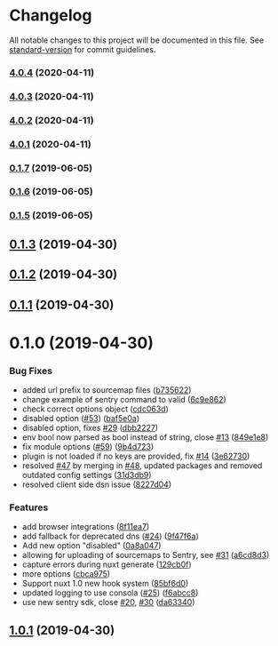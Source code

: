 # Changelog

All notable changes to this project will be documented in this file. See [standard-version](https://github.com/conventional-changelog/standard-version) for commit guidelines.

### [4.0.4](https://github.com/bitsler/nuxt-sentry-spa/compare/v4.0.3...v4.0.4) (2020-04-11)

### [4.0.3](https://github.com/bitsler/nuxt-sentry-spa/compare/v4.0.2...v4.0.3) (2020-04-11)

### [4.0.2](https://github.com/bitsler/nuxt-sentry-spa/compare/v4.0.1...v4.0.2) (2020-04-11)

### [4.0.1](https://github.com/bitsler/nuxt-sentry-spa/compare/v0.1.3...v4.0.1) (2020-04-11)

### [0.1.7](https://github.com/bitsler/nuxt-sentry-spa/compare/v0.1.6...v0.1.7) (2019-06-05)



### [0.1.6](https://github.com/bitsler/nuxt-sentry-spa/compare/v0.1.5...v0.1.6) (2019-06-05)



### [0.1.5](https://github.com/bitsler/nuxt-sentry-spa/compare/v0.1.3...v0.1.5) (2019-06-05)



## [0.1.3](https://github.com/bitsler/nuxt-sentry-spa/compare/v0.1.2...v0.1.3) (2019-04-30)



## [0.1.2](https://github.com/bitsler/nuxt-sentry-spa/compare/v0.1.1...v0.1.2) (2019-04-30)



## [0.1.1](https://github.com/bitsler/nuxt-sentry-spa/compare/v0.1.0...v0.1.1) (2019-04-30)



# 0.1.0 (2019-04-30)


### Bug Fixes

* added url prefix to sourcemap files ([b735622](https://github.com/bitsler/nuxt-sentry-spa/commit/b735622))
* change example of sentry command to valid ([6c9e862](https://github.com/bitsler/nuxt-sentry-spa/commit/6c9e862))
* check correct options object ([cdc063d](https://github.com/bitsler/nuxt-sentry-spa/commit/cdc063d))
* disabled option ([#53](https://github.com/bitsler/nuxt-sentry-spa/issues/53)) ([baf5e0a](https://github.com/bitsler/nuxt-sentry-spa/commit/baf5e0a))
* disabled option, fixes [#29](https://github.com/bitsler/nuxt-sentry-spa/issues/29) ([dbb2227](https://github.com/bitsler/nuxt-sentry-spa/commit/dbb2227))
* env bool now parsed as bool instead of string, close [#13](https://github.com/bitsler/nuxt-sentry-spa/issues/13) ([849e1e8](https://github.com/bitsler/nuxt-sentry-spa/commit/849e1e8))
* fix module options ([#59](https://github.com/bitsler/nuxt-sentry-spa/issues/59)) ([9b4d723](https://github.com/bitsler/nuxt-sentry-spa/commit/9b4d723))
* plugin is not loaded if no keys are provided, fix [#14](https://github.com/bitsler/nuxt-sentry-spa/issues/14) ([3e62730](https://github.com/bitsler/nuxt-sentry-spa/commit/3e62730))
* resolved [#47](https://github.com/bitsler/nuxt-sentry-spa/issues/47) by merging in [#48](https://github.com/bitsler/nuxt-sentry-spa/issues/48), updated packages and removed outdated config settings ([31d3db9](https://github.com/bitsler/nuxt-sentry-spa/commit/31d3db9))
* resolved client side dsn issue ([8227d04](https://github.com/bitsler/nuxt-sentry-spa/commit/8227d04))


### Features

* add browser integrations ([8f11ea7](https://github.com/bitsler/nuxt-sentry-spa/commit/8f11ea7))
* add fallback for deprecated dns ([#24](https://github.com/bitsler/nuxt-sentry-spa/issues/24)) ([9f47f6a](https://github.com/bitsler/nuxt-sentry-spa/commit/9f47f6a))
* Add new option "disabled" ([0a8a047](https://github.com/bitsler/nuxt-sentry-spa/commit/0a8a047))
* allowing for uploading of sourcemaps to Sentry, see [#31](https://github.com/bitsler/nuxt-sentry-spa/issues/31) ([a6cd8d3](https://github.com/bitsler/nuxt-sentry-spa/commit/a6cd8d3))
* capture errors during nuxt generate ([129cb0f](https://github.com/bitsler/nuxt-sentry-spa/commit/129cb0f))
* more options ([cbca975](https://github.com/bitsler/nuxt-sentry-spa/commit/cbca975))
* Support nuxt 1.0 new hook system ([85bf6d0](https://github.com/bitsler/nuxt-sentry-spa/commit/85bf6d0))
* updated logging to use consola ([#25](https://github.com/bitsler/nuxt-sentry-spa/issues/25)) ([f6abcc8](https://github.com/bitsler/nuxt-sentry-spa/commit/f6abcc8))
* use new sentry sdk, close [#20](https://github.com/bitsler/nuxt-sentry-spa/issues/20), [#30](https://github.com/bitsler/nuxt-sentry-spa/issues/30) ([da63340](https://github.com/bitsler/nuxt-sentry-spa/commit/da63340))



## [1.0.1](https://github.com/bitsler/nuxt-sentry-spa/compare/v2.3.2...v1.0.1) (2019-04-30)
